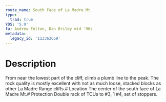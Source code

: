 ```yaml
---
route_name: South Face of La Madre Mt
type:
  trad: true
YDS: '5.9'
fa: Andrew Fulton, Dan Briley mid '90s
metadata:
  legacy_id: '113363659'
---
```

# Description
From near the lowest part of the cliff, climb a plumb line to the peak. The rock quality is mostly excellent with not as much loose, stacked blocks as other La Madre Range cliffs.# Location
The center of the south face of La Madre Mt.# Protection
Double rack of TCUs to #3, 1 #4, set of stoppers.